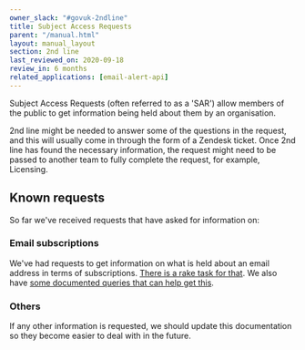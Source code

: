 ```yaml
---
owner_slack: "#govuk-2ndline"
title: Subject Access Requests
parent: "/manual.html"
layout: manual_layout
section: 2nd line
last_reviewed_on: 2020-09-18
review_in: 6 months
related_applications: [email-alert-api]
---
```


Subject Access Requests (often referred to as a 'SAR') allow members of the
public to get information being held about them by an organisation.

2nd line might be needed to answer some of the questions in the request, and
this will usually come in through the form of a Zendesk ticket. Once 2nd line
has found the necessary information, the request might need to be passed to
another team to fully complete the request, for example, Licensing.

## Known requests

So far we've received requests that have asked for information on:

### Email subscriptions

We've had requests to get information on what is held about an email address
in terms of subscriptions. [There is a rake task for that][rake-task].
We also have [some documented queries that can help get this][email-alert-api-analytics].

[email-alert-api-analytics]: /manual/email-alert-api-analytics.html
[rake-task]: /apis/email-alert-api/tasks.html#view-subscribers-subscriptions

### Others

If any other information is requested, we should update this documentation so
they become easier to deal with in the future.
